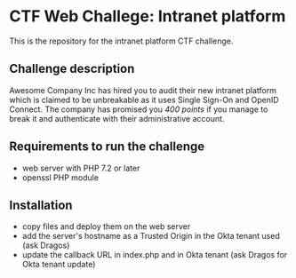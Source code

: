 # CTF Web Challege: Intranet platform
This is the repository for the intranet platform CTF challenge.

## Challenge description
Awesome Company Inc has hired you to audit their new intranet platform which is claimed to be unbreakable as it uses Single Sign-On and OpenID Connect. The company has promised you *_400 points_* if you manage to break it and authenticate with their administrative account.

## Requirements to run the challenge
* web server with PHP 7.2 or later
* openssl PHP module

## Installation
* copy files and deploy them on the web server
* add the server's hostname as a Trusted Origin in the Okta tenant used (ask Dragos)
* update the callback URL in index.php and in Okta tenant (ask Dragos for Okta tenant update)
